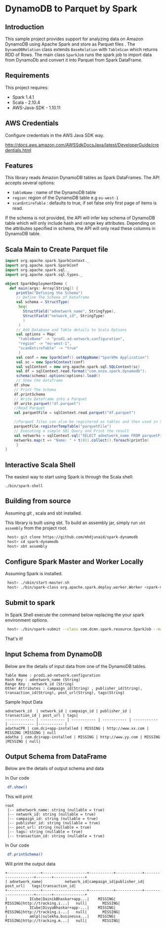 # DynamoDB to Parquet by Spark

## Introduction 
This sample project provides support for analyzing data on Amazon DynamoDB using Apache Spark and store as Parquet files . 
The `DynamoDBRelation` class extends `BaseRelation` with `TableScan` which returns RDD of Rows. The main class `SparkJob` runs the spark job to import data from DynamoDb and convert it into Parquet from Spark DataFrame.

## Requirements 
This project requires: 
- Spark 1.4.1
- Scala - 2.10.4
- AWS-Java-SDK - 1.10.11

## AWS Credentials
Configure credentials in the AWS Java SDK way.

http://docs.aws.amazon.com/AWSSdkDocsJava/latest/DeveloperGuide/credentials.html


## Features 
This library reads Amazon DynamoDB tables as Spark DataFrames. The API accepts several options: 
- `tableName` : name of the DynamoDB table
- `region`: region of the DynamoDB table e.g `eu-west-1`
- `scanEntireTable` : defaults to true, if set false only first page of items is read. 

If the schema is not provided, the API will infer key schema of DynamoDB table which will only include hash and range key attributes. 
Depending on the attributes specified in schema, the API will only read these columns in DynamoDB table. 

## Scala Main to Create Parquet file
```scala
import org.apache.spark.SparkContext._
import org.apache.spark.SparkConf
import org.apache.spark.sql._
import org.apache.spark.sql.types._

object SparkDeploymentDemo {
  def main(args: Array[String]) {
     println("Defining the Schema")
     // Define The Schema of Dataframe 
     val schema = StructType(
      Seq(
        StructField("adnetwork_name", StringType),
        StructField("network_id", StringType)
        )
      ) 
     // Add Database and Table details to Scala Options
     val options = Map(
      "tableName" -> "prod1.ad-network.configuration",
      "region" -> "eu-west-1",
      "scanEntireTable" -> "true"
      )
     val conf = new SparkConf().setAppName("SparkMe Application")
     val sc = new SparkContext(conf)
     val sqlContext = new org.apache.spark.sql.SQLContext(sc)
     val df = sqlContext.read.format("com.onzo.spark.dynamodb").
     schema(schema).options(options).load()
     // Show the dataframe
    df.show
    // Print The Schema
    df.printSchema
    // Write Dataframe into a Parquet
    df.write.parquet("df.parquet")
    //Read Parquet
    val parquetFile = sqlContext.read.parquet("df.parquet")

    //Parquet files can also be registered as tables and then used in SQL statements.
    parquetFile.registerTempTable("parquetFile")
    // Executing a simple SQl Query and Print the result
    val networks = sqlContext.sql("SELECT adnetwork_name FROM parquetFile")
    networks.map(t => "Name: " + t(0)).collect().foreach(println)
     }
}
```
## Interactive Scala Shell

The easiest way to start using Spark is through the Scala shell:

    ./bin/spark-shell

## Building from source

Assuming git , scala and sbt installed.

This library is built using sbt. To build an assembly jar, simply run `sbt assembly` from the project root. 
```bash
 host> git clone https://github.com/mhdjunaid/spark-dynamodb
 host> cd spark-dynamodb
 host> sbt assembly
```
## Configure Spark Master and Worker Locally

Assuming Spark is installed. 
```bash
 host> ./sbin/start-master.sh
 host> ./bin/spark-class org.apache.spark.deploy.worker.Worker <spark-master-url>
```


## Submit to spark
In Spark Shell execute the command below replacing the your spark environment options.
```bash
 host> ./bin/spark-submit --class com.dcmn.spark.resource.SparkJob --master <spark-master-url> --name "Spark DynamoDB Parquet" <application-jar>
```
That's it!

## Input Schema from DynamoDB
Below are the details of input data from one of the DynamoDB tables.

```
Table Name : prod1.ad-network.configuration
Hash Key : adnetwork_name (String)
Range Key : network_id (String)
Other Attributes : campaign_id(String) , publisher_id(String), transaction_id(String), post_url(String), tags(String)
```
Sample Input Data
```
adnetwork_id  | network_id | campaign_id | publisher_id | transaction_id | post_url | tags|
------------- | ----------- | ----------- | ----------- | ----------- | ----------- |----------- |
adathaCPR | com.dci+app-installed | MISSING | http://www.xx.com | MISSING |MISSING | null
adatha | com.dci+app-installed | MISSING | http://www.yy.com | MISSING |MISSING | null|
```

## Output Schema from DataFrame
Below are the details of output schema and data

In Our code 
```bash
 df.show()
```
This will print
```
root
 |-- adnetwork_name: string (nullable = true)
 |-- network_id: string (nullable = true)
 |-- campaign_id: string (nullable = true)
 |-- publisher_id: string (nullable = true)
 |-- post_url: string (nullable = true)
 |-- tags: string (nullable = true)
 |-- transaction_id: string (nullable = true)
```
In Our code 
```bash
 df.printSchema()
```
Will print the output data
```
+---------------+--------------------+-----------+------------+--------------------+-------+--------------+
| adnetwork_name|          network_id|campaign_id|publisher_id|            post_url|   tags|transaction_id|
+---------------+--------------------+-----------+------------+--------------------+-------+--------------+
|          ICube|DainikBhaskar+app...|    MISSING|     MISSING|http://tracking.i...|   null|       MISSING|
|          ICube|DivyaBhaskar+app-...|    MISSING|     MISSING|http://tracking.i...|   null|       MISSING|
|          amlpl|sulekha.businessa...|    MISSING|     MISSING|http://tracking.m...|   null|       MISSING|
```